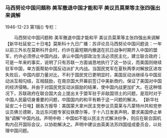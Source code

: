 ### 马西努论中国问题称  美军撤退中国才能和平  美议员莫莱等主张四强出来调解

1946-12-23
第1版()
专栏：

　　马西努论中国问题称
    美军撤退中国才能和平
    美议员莫莱等主张四强出来调解
    【新华社延安二十日电】莫斯科十九日广播：苏评论员马西努论中国问题说：一年以前三外长在莫斯科开会时，约许在最短期内撤退在抗日战争时期开入中国的盟军，约许必须停止中国内战，承认中国内部政治生活必须民主化，建立联合政府；可是一年来的事实，说明了只有苏联一方面诚恳地执行了这一协议，而美国则继续驻军中国，单方面帮助中国反动派扩大内战。当国民党军在夏秋两季对解放区进攻失败后，中国内部力量对比，不利于国民党已更明显时，美国反动派继续与中国反动派互相勾结，互相鼓励，在南京国大开幕前签订中美新商约，保证了美国对中国的经济侵略。并由于对国民党反动派鼓励的结果，使中国内战更加扩大。在这种情况下，苏联政府在联合国大会上提出关于盟军驻于非敌国领土的问题，是现时对于中国人民最切身重要的问题，中国国内的和平有赖于这一问题的解决。
    【新华社延安二十日电】据各方报导：美国蒙大拿州民主党参议员莫莱与凡蒙特州共和党参议员佛兰德斯，及远东问题专家拉铁摩尔等，于十八日发表声明，要求美国停止单独“调解”中国内战。声明中称：中国如不能以民主方式解决纷争，则应在联合国机构内召开国际会议，以协助解决之。声明中建议由英美法苏四国组成委员会，以处理中国问题。
